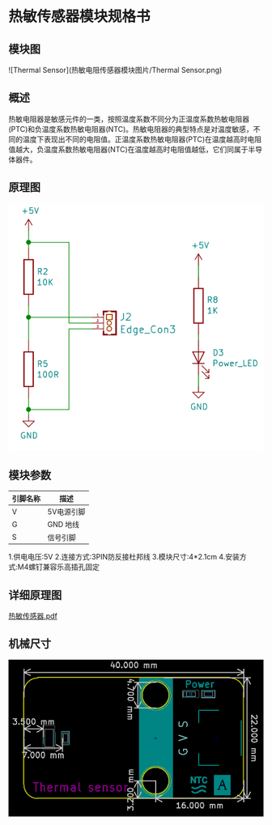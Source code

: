 # 热敏传感器模块规格书

## 模块图

![Thermal Sensor](热敏电阻传感器模块图片/Thermal Sensor.png)

## 概述

​        热敏电阻器是敏感元件的一类，按照温度系数不同分为正温度系数热敏电阻器(PTC)和负温度系数热敏电阻器(NTC)。热敏电阻器的典型特点是对温度敏感，不同的温度下表现出不同的电阻值。正温度系数热敏电阻器(PTC)在温度越高时电阻值越大，负温度系数热敏电阻器(NTC)在温度越高时电阻值越低，它们同属于半导体器件。  

## 原理图

![01](热敏电阻传感器模块图片/01.png)

## 模块参数

| 引脚名称 | 描述       |
| :------- | ---------- |
| V        | 5V电源引脚 |
| G        | GND 地线   |
| S        | 信号引脚   |

1.供电电压:5V
2.连接方式:3PIN防反接杜邦线
3.模块尺寸:4*2.1cm
4.安装方式:M4螺钉兼容乐高插孔固定

## 详细原理图

 [热敏传感器.pdf](热敏电阻传感器模块图片/热敏传感器.pdf) 

## 机械尺寸

![9](热敏电阻传感器模块图片/9.png)